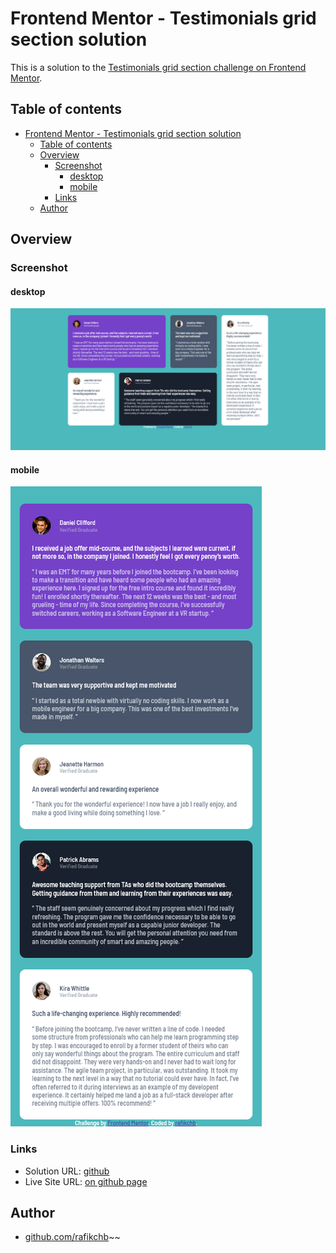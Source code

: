 # Frontend Mentor - Testimonials grid section solution

This is a solution to the [Testimonials grid section challenge on Frontend Mentor](https://www.frontendmentor.io/challenges/testimonials-grid-section-Nnw6J7Un7).
## Table of contents

- [Frontend Mentor - Testimonials grid section solution](#frontend-mentor---testimonials-grid-section-solution)
  - [Table of contents](#table-of-contents)
  - [Overview](#overview)
    - [Screenshot](#screenshot)
      - [desktop](#desktop)
      - [mobile](#mobile)
    - [Links](#links)
  - [Author](#author)


## Overview

### Screenshot

#### desktop
![](screenshots/screenshot-desktop.png)

#### mobile
![](screenshots/screenshot-mobile.png)

### Links

- Solution URL: [github](https://github.com/rafikchb/mentor-testimonials-grid-section)
- Live Site URL: [on github page](https://rafikchb.github.io/mentor-testimonials-grid-section/)

## Author
- [github.com/rafikchb](https://github.com/rafikchb)~~